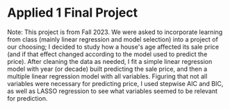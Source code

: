 # Applied 1 Final Project

Note: This project is from Fall 2023. We were asked to incorporate learning from class (mainly linear regression and model selection) into a project of our choosing; I decided to study how a house's age affected its sale price (and if that effect changed according to the model used to predict the price). After cleaning the data as needed, I fit a simple linear regression model with year (or decade) built predicting the sale price, and then a multiple linear regression model with all variables. Figuring that not all variables were necessary for predicting price, I used stepwise AIC and BIC, as well as LASSO regression to see what variables seemed to be relevant for prediction.  
